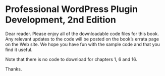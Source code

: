 # Professional WordPress Plugin Development, 2nd Edition

Dear reader. Please enjoy all of the downloadable code files for this book. Any relevant updates to the code will be posted on the book’s errata page on the Web site. We hope you have fun with the sample code and that you find it useful. 

Note that there is no code to download for chapters 1, 6 and 16.

Thanks.